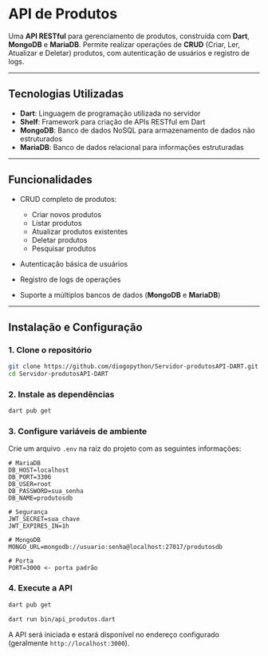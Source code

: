 # API de Produtos

Uma **API RESTful** para gerenciamento de produtos, construída com **Dart**, **MongoDB** e **MariaDB**. Permite realizar operações de **CRUD** (Criar, Ler, Atualizar e Deletar) produtos, com autenticação de usuários e registro de logs.

---

## Tecnologias Utilizadas

* **Dart**: Linguagem de programação utilizada no servidor
* **Shelf**: Framework para criação de APIs RESTful em Dart
* **MongoDB**: Banco de dados NoSQL para armazenamento de dados não estruturados
* **MariaDB**: Banco de dados relacional para informações estruturadas

---

## Funcionalidades

* CRUD completo de produtos:

  * Criar novos produtos
  * Listar produtos
  * Atualizar produtos existentes
  * Deletar produtos
  * Pesquisar produtos
* Autenticação básica de usuários
* Registro de logs de operações
* Suporte a múltiplos bancos de dados (**MongoDB** e **MariaDB**)

---

## Instalação e Configuração

### 1. Clone o repositório

```bash
git clone https://github.com/diogopython/Servidor-produtosAPI-DART.git
cd Servidor-produtosAPI-DART
```

### 2. Instale as dependências

```bash
dart pub get
```

### 3. Configure variáveis de ambiente

Crie um arquivo `.env` na raiz do projeto com as seguintes informações:

```env
# MariaDB
DB_HOST=localhost
DB_PORT=3306
DB_USER=root
DB_PASSWORD=sua_senha
DB_NAME=produtosdb

# Segurança
JWT_SECRET=sua_chave
JWT_EXPIRES_IN=1h

# MongoDB
MONGO_URL=mongodb://usuario:senha@localhost:27017/produtosdb

# Porta
PORT=3000 <- porta padrão
```

### 4. Execute a API

```bash
dart pub get
```

```bash
dart run bin/api_produtos.dart
```

A API será iniciada e estará disponível no endereço configurado (geralmente `http://localhost:3000`).